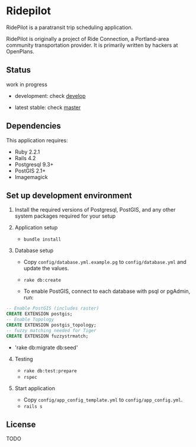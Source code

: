 Ridepilot
================

RidePilot is a paratransit trip scheduling application. 

RidePilot is originally a project of Ride Connection, a Portland-area community
transportation provider.  It is primarily written by hackers at
OpenPlans.

Status
-------------
work in progress

- development: check [develop](https://github.com/camsys/ridepilot/tree/develop)

- latest stable: check [master](https://github.com/camsys/ridepilot/)

Dependencies
-------------

This application requires:

- Ruby 2.2.1
- Rails 4.2
- Postgresql 9.3+
- PostGIS 2.1+
- Imagemagick

Set up development environment
-------------

1. Install the required versions of Postgresql, PostGIS, and any other system packages required for your setup

2. Application setup
    - `bundle install`

3. Database setup

    - Copy `config/database.yml.example.pg` to `config/database.yml` and update the values.

    - `rake db:create`

    - To enable PostGIS, connect to each database with psql or pgAdmin, run:
  ```sql
  -- Enable PostGIS (includes raster)
  CREATE EXTENSION postgis;
  -- Enable Topology
  CREATE EXTENSION postgis_topology;
  -- fuzzy matching needed for Tiger
  CREATE EXTENSION fuzzystrmatch;
  ```
   - 'rake db:migrate db:seed'

4. Testing
    - `rake db:test:prepare`
    - `rspec`

5. Start application
    - Copy `config/app_config_template.yml` to `config/app_config.yml`.
    - `rails s`

License
-------
  TODO